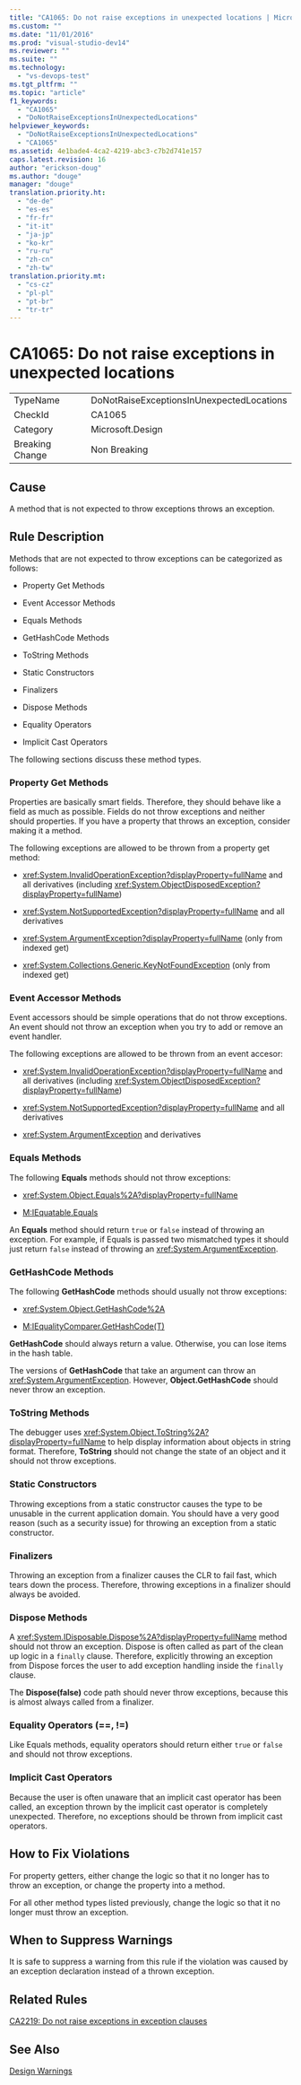 ```yaml
---
title: "CA1065: Do not raise exceptions in unexpected locations | Microsoft Docs"
ms.custom: ""
ms.date: "11/01/2016"
ms.prod: "visual-studio-dev14"
ms.reviewer: ""
ms.suite: ""
ms.technology: 
  - "vs-devops-test"
ms.tgt_pltfrm: ""
ms.topic: "article"
f1_keywords: 
  - "CA1065"
  - "DoNotRaiseExceptionsInUnexpectedLocations"
helpviewer_keywords: 
  - "DoNotRaiseExceptionsInUnexpectedLocations"
  - "CA1065"
ms.assetid: 4e1bade4-4ca2-4219-abc3-c7b2d741e157
caps.latest.revision: 16
author: "erickson-doug"
ms.author: "douge"
manager: "douge"
translation.priority.ht: 
  - "de-de"
  - "es-es"
  - "fr-fr"
  - "it-it"
  - "ja-jp"
  - "ko-kr"
  - "ru-ru"
  - "zh-cn"
  - "zh-tw"
translation.priority.mt: 
  - "cs-cz"
  - "pl-pl"
  - "pt-br"
  - "tr-tr"
---
```

# CA1065: Do not raise exceptions in unexpected locations
|||  
|-|-|  
|TypeName|DoNotRaiseExceptionsInUnexpectedLocations|  
|CheckId|CA1065|  
|Category|Microsoft.Design|  
|Breaking Change|Non Breaking|  
  
## Cause  
 A method that is not expected to throw exceptions throws an exception.  
  
## Rule Description  
 Methods that are not expected to throw exceptions can be categorized as follows:  
  
-   Property Get Methods  
  
-   Event Accessor Methods  
  
-   Equals Methods  
  
-   GetHashCode Methods  
  
-   ToString Methods  
  
-   Static Constructors  
  
-   Finalizers  
  
-   Dispose Methods  
  
-   Equality Operators  
  
-   Implicit Cast Operators  
  
 The following sections discuss these method types.  
  
### Property Get Methods  
 Properties are basically smart fields. Therefore, they should behave like a field as much as possible. Fields do not throw exceptions and neither should properties. If you have a property that throws an exception, consider making it a method.  
  
 The following exceptions are allowed to be thrown from a property get method:  
  
-   <xref:System.InvalidOperationException?displayProperty=fullName> and all derivatives (including <xref:System.ObjectDisposedException?displayProperty=fullName>)  
  
-   <xref:System.NotSupportedException?displayProperty=fullName> and all derivatives  
  
-   <xref:System.ArgumentException?displayProperty=fullName> (only from indexed get)  
  
-   <xref:System.Collections.Generic.KeyNotFoundException> (only from indexed get)  
  
### Event Accessor Methods  
 Event accessors should be simple operations that do not throw exceptions. An event should not throw an exception when you try to add or remove an event handler.  
  
 The following exceptions are allowed to be thrown from an event accesor:  
  
-   <xref:System.InvalidOperationException?displayProperty=fullName> and all derivatives (including <xref:System.ObjectDisposedException?displayProperty=fullName>)  
  
-   <xref:System.NotSupportedException?displayProperty=fullName> and all derivatives  
  
-   <xref:System.ArgumentException> and derivatives  
  
### Equals Methods  
 The following **Equals** methods should not throw exceptions:  
  
-   <xref:System.Object.Equals%2A?displayProperty=fullName>  
  
-   [M:IEquatable.Equals](http://go.microsoft.com/fwlink/?LinkId=113472)  
  
 An **Equals** method should return `true` or `false` instead of throwing an exception. For example, if Equals is passed two mismatched types it should just return `false` instead of throwing an <xref:System.ArgumentException>.  
  
### GetHashCode Methods  
 The following **GetHashCode** methods should usually not throw exceptions:  
  
-   <xref:System.Object.GetHashCode%2A>  
  
-   [M:IEqualityComparer.GetHashCode(T)](http://go.microsoft.com/fwlink/?LinkId=113477)  
  
 **GetHashCode** should always return a value. Otherwise, you can lose items in the hash table.  
  
 The versions of **GetHashCode** that take an argument can throw an <xref:System.ArgumentException>. However, **Object.GetHashCode** should never throw an exception.  
  
### ToString Methods  
 The debugger uses <xref:System.Object.ToString%2A?displayProperty=fullName> to help display information about objects in string format. Therefore, **ToString** should not change the state of an object and it should not throw exceptions.  
  
### Static Constructors  
 Throwing exceptions from a static constructor causes the type to be unusable in the current application domain. You should have a very good reason (such as a security issue) for throwing an exception from a static constructor.  
  
### Finalizers  
 Throwing an exception from a finalizer causes the CLR to fail fast, which tears down the process. Therefore, throwing exceptions in a finalizer should always be avoided.  
  
### Dispose Methods  
 A <xref:System.IDisposable.Dispose%2A?displayProperty=fullName> method should not throw an exception. Dispose is often called as part of the clean up logic in a `finally` clause. Therefore, explicitly throwing an exception from Dispose forces the user to add exception handling inside the `finally` clause.  
  
 The **Dispose(false)** code path should never throw exceptions, because this is almost always called from a finalizer.  
  
### Equality Operators (==, !=)  
 Like Equals methods, equality operators should return either `true` or `false` and should not throw exceptions.  
  
### Implicit Cast Operators  
 Because the user is often unaware that an implicit cast operator has been called, an exception thrown by the implicit cast operator is completely unexpected. Therefore, no exceptions should be thrown from implicit cast operators.  
  
## How to Fix Violations  
 For property getters, either change the logic so that it no longer has to throw an exception, or change the property into a method.  
  
 For all other method types listed previously, change the logic so that it no longer must throw an exception.  
  
## When to Suppress Warnings  
 It is safe to suppress a warning from this rule if the violation was caused by an exception declaration instead of a thrown exception.  
  
## Related Rules  
 [CA2219: Do not raise exceptions in exception clauses](../code-quality/ca2219-do-not-raise-exceptions-in-exception-clauses.md)  
  
## See Also  
 [Design Warnings](../code-quality/design-warnings.md)